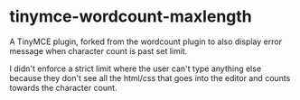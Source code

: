 tinymce-wordcount-maxlength
===========================

A TinyMCE plugin, forked from the wordcount plugin to also display error message when character count is past set limit.

I didn't enforce a strict limit where the user can't type anything else because they don't see all the html/css that goes into the editor and counts towards the character count.
